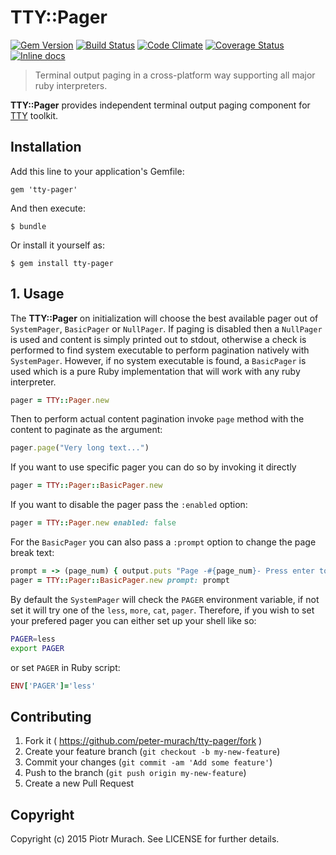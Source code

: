# TTY::Pager
[![Gem Version](https://badge.fury.io/rb/tty-pager.svg)][gem]
[![Build Status](https://secure.travis-ci.org/peter-murach/tty-pager.svg?branch=master)][travis]
[![Code Climate](https://codeclimate.com/github/peter-murach/tty-pager/badges/gpa.svg)][codeclimate]
[![Coverage Status](https://coveralls.io/repos/peter-murach/tty-pager/badge.svg)][coverage]
[![Inline docs](http://inch-ci.org/github/peter-murach/tty-pager.svg?branch=master)][inchpages]

[gem]: http://badge.fury.io/rb/tty-pager
[travis]: http://travis-ci.org/peter-murach/tty-pager
[codeclimate]: https://codeclimate.com/github/peter-murach/tty-pager
[coverage]: https://coveralls.io/r/peter-murach/tty-pager
[inchpages]: http://inch-ci.org/github/peter-murach/tty-pager

> Terminal output paging in a cross-platform way supporting all major ruby interpreters.

**TTY::Pager** provides independent terminal output paging component for [TTY](https://github.com/peter-murach/tty) toolkit.

## Installation

Add this line to your application's Gemfile:

    gem 'tty-pager'

And then execute:

    $ bundle

Or install it yourself as:

    $ gem install tty-pager

## 1. Usage

The **TTY::Pager** on initialization will choose the best available pager out of `SystemPager`, `BasicPager` or `NullPager`. If paging is disabled then a `NullPager` is used and content is simply printed out to stdout, otherwise a check is performed to find system executable to perform pagination natively with `SystemPager`. However, if no system executable is found, a `BasicPager` is used which is a pure Ruby implementation that will work with any ruby interpreter.

```ruby
pager = TTY::Pager.new
```

Then to perform actual content pagination invoke `page` method with the content to paginate as the argument:

```ruby
pager.page("Very long text...")
```

If you want to use specific pager you can do so by invoking it directly

```ruby
pager = TTY::Pager::BasicPager.new
```

If you want to disable the pager pass the `:enabled` option:

```ruby
pager = TTY::Pager.new enabled: false
```

For the `BasicPager` you can also pass a `:prompt` option to change the page break text:

```ruby
prompt = -> (page_num) { output.puts "Page -#{page_num}- Press enter to continue" }
pager = TTY::Pager::BasicPager.new prompt: prompt
```

By default the `SystemPager` will check the `PAGER` environment variable, if not set it will try one of the `less`, `more`, `cat`, `pager`. Therefore, if you wish to set your prefered pager you can either set up your shell like so:

```bash
PAGER=less
export PAGER
```

or set `PAGER` in Ruby script:

```ruby
ENV['PAGER']='less'
```

## Contributing

1. Fork it ( https://github.com/peter-murach/tty-pager/fork )
2. Create your feature branch (`git checkout -b my-new-feature`)
3. Commit your changes (`git commit -am 'Add some feature'`)
4. Push to the branch (`git push origin my-new-feature`)
5. Create a new Pull Request

## Copyright

Copyright (c) 2015 Piotr Murach. See LICENSE for further details.
